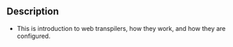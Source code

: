 ## Description
- This is introduction to web transpilers, how they work, and how they are configured.